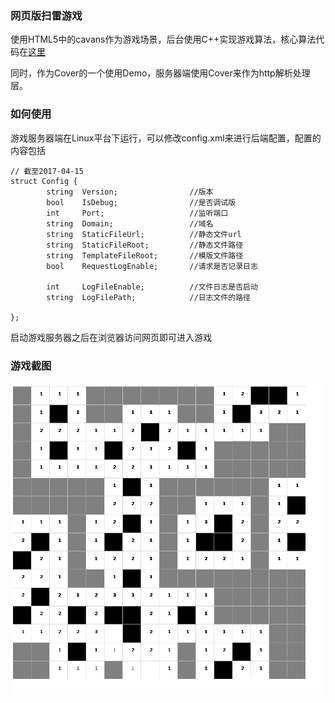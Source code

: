 ### 网页版扫雷游戏
使用HTML5中的cavans作为游戏场景，后台使用C++实现游戏算法，核心算法代码在[这里](https://github.com/ICKelin/mine-text)

同时，作为Cover的一个使用Demo，服务器端使用Cover来作为http解析处理层。

### 如何使用
游戏服务器端在Linux平台下运行，可以修改config.xml来进行后端配置，配置的内容包括

```
// 截至2017-04-15
struct Config {
        string  Version;                //版本
        bool    IsDebug;                //是否调试版
        int     Port;                   //监听端口
        string  Domain;                 //域名
        string  StaticFileUrl;          //静态文件url
        string  StaticFileRoot;         //静态文件路径
        string  TemplateFileRoot;       //模版文件路径
        bool    RequestLogEnable;       //请求是否记录日志

        int     LogFileEnable;          //文件日志是否启动
        string  LogFilePath;            //日志文件的路径

};

```

启动游戏服务器之后在浏览器访问网页即可进入游戏

### 游戏截图
![游戏截图](./mine.png)


